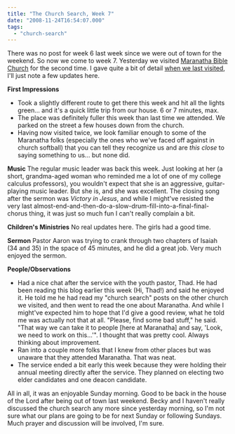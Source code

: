 ```yaml
---
title: "The Church Search, Week 7"
date: "2008-11-24T16:54:07.000"
tags: 
  - "church-search"
---
```


There was no post for week 6 last week since we were out of town for the weekend. So now we come to week 7. Yesterday we visited [Maranatha Bible Church](http://www.maranathabible.org) for the second time. I gave quite a bit of detail [when we last visited](http://www.chrishubbs.com/2008/11/09/the-church-search-week-5/), I'll just note a few updates here.

**First Impressions**

- Took a slightly different route to get there this week and hit all the lights green... and it's a quick little trip from our house. 6 or 7 minutes, max.
- The place was definitely fuller this week than last time we attended. We parked on the street a few houses down from the church.
- Having now visited twice, we look familiar enough to some of the Maranatha folks (especially the ones who we've faced off against in church softball) that you can tell they recognize us and are _this close_ to saying something to us... but none did.

**Music** The regular music leader was back this week. Just looking at her (a short, grandma-aged woman who reminded me a lot of one of my college calculus professors), you wouldn't expect that she is an aggressive, guitar-playing music leader. But she is, and she was excellent. The closing song after the sermon was _Victory in Jesus_, and while I might've resisted the very last almost-end-and-then-do-a-slow-drum-fill-into-a-final-final-chorus thing, it was just so much fun I can't really complain a bit.

**Children's Ministries** No real updates here. The girls had a good time.

**Sermon** Pastor Aaron was trying to crank through two chapters of Isaiah (34 and 35) in the space of 45 minutes, and he did a great job. Very much enjoyed the sermon.

**People/Observations**

- Had a nice chat after the service with the youth pastor, Thad. He had been reading this blog earlier this week (Hi, Thad!) and said he enjoyed it. He told me he had read my "church search" posts on the other church we visited, and then went to read the one about Maranatha. And while I might've expected him to hope that I'd give a good review, what he told me was actually not that at all. "Please, find some bad stuff," he said. "That way we can take it to people \[here at Maranatha\] and say, 'Look, we need to work on this...'". I thought that was pretty cool. Always thinking about improvement.
- Ran into a couple more folks that I knew from other places but was unaware that they attended Maranatha. That was neat.
- The service ended a bit early this week because they were holding their annual meeting directly after the service. They planned on electing two elder candidates and one deacon candidate.

All in all, it was an enjoyable Sunday morning. Good to be back in the house of the Lord after being out of town last weekend. Becky and I haven't really discussed the church search any more since yesterday morning, so I'm not sure what our plans are going to be for next Sunday or following Sundays. Much prayer and discussion will be involved, I'm sure.
